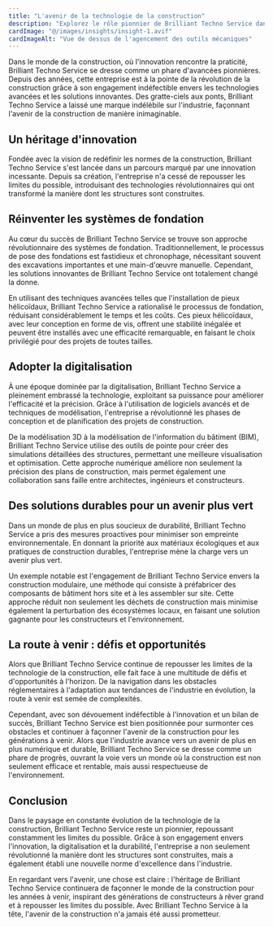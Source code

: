 ```yaml
---
title: "L'avenir de la technologie de la construction"
description: "Explorez le rôle pionnier de Brilliant Techno Service dans la révolution de la construction grâce à des technologies avancées et des solutions innovantes."
cardImage: "@/images/insights/insight-1.avif"
cardImageAlt: "Vue de dessus de l'agencement des outils mécaniques"
---
```


Dans le monde de la construction, où l'innovation rencontre la praticité, Brilliant Techno Service se dresse comme un phare d'avancées pionnières. Depuis des années, cette entreprise est à la pointe de la révolution de la construction grâce à son engagement indéfectible envers les technologies avancées et les solutions innovantes. Des gratte-ciels aux ponts, Brilliant Techno Service a laissé une marque indélébile sur l'industrie, façonnant l'avenir de la construction de manière inimaginable.

## Un héritage d'innovation

Fondée avec la vision de redéfinir les normes de la construction, Brilliant Techno Service s'est lancée dans un parcours marqué par une innovation incessante. Depuis sa création, l'entreprise n'a cessé de repousser les limites du possible, introduisant des technologies révolutionnaires qui ont transformé la manière dont les structures sont construites.

## Réinventer les systèmes de fondation

Au cœur du succès de Brilliant Techno Service se trouve son approche révolutionnaire des systèmes de fondation. Traditionnellement, le processus de pose des fondations est fastidieux et chronophage, nécessitant souvent des excavations importantes et une main-d'œuvre manuelle. Cependant, les solutions innovantes de Brilliant Techno Service ont totalement changé la donne.

En utilisant des techniques avancées telles que l'installation de pieux hélicoïdaux, Brilliant Techno Service a rationalisé le processus de fondation, réduisant considérablement le temps et les coûts. Ces pieux hélicoïdaux, avec leur conception en forme de vis, offrent une stabilité inégalée et peuvent être installés avec une efficacité remarquable, en faisant le choix privilégié pour des projets de toutes tailles.

## Adopter la digitalisation

À une époque dominée par la digitalisation, Brilliant Techno Service a pleinement embrassé la technologie, exploitant sa puissance pour améliorer l'efficacité et la précision. Grâce à l'utilisation de logiciels avancés et de techniques de modélisation, l'entreprise a révolutionné les phases de conception et de planification des projets de construction.

De la modélisation 3D à la modélisation de l'information du bâtiment (BIM), Brilliant Techno Service utilise des outils de pointe pour créer des simulations détaillées des structures, permettant une meilleure visualisation et optimisation. Cette approche numérique améliore non seulement la précision des plans de construction, mais permet également une collaboration sans faille entre architectes, ingénieurs et constructeurs.

## Des solutions durables pour un avenir plus vert

Dans un monde de plus en plus soucieux de durabilité, Brilliant Techno Service a pris des mesures proactives pour minimiser son empreinte environnementale. En donnant la priorité aux matériaux écologiques et aux pratiques de construction durables, l'entreprise mène la charge vers un avenir plus vert.

Un exemple notable est l'engagement de Brilliant Techno Service envers la construction modulaire, une méthode qui consiste à préfabricer des composants de bâtiment hors site et à les assembler sur site. Cette approche réduit non seulement les déchets de construction mais minimise également la perturbation des écosystèmes locaux, en faisant une solution gagnante pour les constructeurs et l'environnement.

## La route à venir : défis et opportunités

Alors que Brilliant Techno Service continue de repousser les limites de la technologie de la construction, elle fait face à une multitude de défis et d'opportunités à l'horizon. De la navigation dans les obstacles réglementaires à l'adaptation aux tendances de l'industrie en évolution, la route à venir est semée de complexités.

Cependant, avec son dévouement indéfectible à l'innovation et un bilan de succès, Brilliant Techno Service est bien positionnée pour surmonter ces obstacles et continuer à façonner l'avenir de la construction pour les générations à venir. Alors que l'industrie avance vers un avenir de plus en plus numérique et durable, Brilliant Techno Service se dresse comme un phare de progrès, ouvrant la voie vers un monde où la construction est non seulement efficace et rentable, mais aussi respectueuse de l'environnement.

## Conclusion

Dans le paysage en constante évolution de la technologie de la construction, Brilliant Techno Service reste un pionnier, repoussant constamment les limites du possible. Grâce à son engagement envers l'innovation, la digitalisation et la durabilité, l'entreprise a non seulement révolutionné la manière dont les structures sont construites, mais a également établi une nouvelle norme d'excellence dans l'industrie.

En regardant vers l'avenir, une chose est claire : l'héritage de Brilliant Techno Service continuera de façonner le monde de la construction pour les années à venir, inspirant des générations de constructeurs à rêver grand et à repousser les limites du possible. Avec Brilliant Techno Service à la tête, l'avenir de la construction n'a jamais été aussi prometteur.
